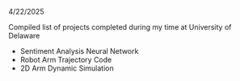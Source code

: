 4/22/2025

Compiled list of projects completed during my time at University of Delaware
- Sentiment Analysis Neural Network
- Robot Arm Trajectory Code
- 2D Arm Dynamic Simulation
